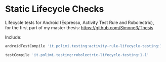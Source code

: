 # Static Lifecycle Checks

Lifecycle tests for Android (Espresso, Activity Test Rule and Robolectric), for the first part of my master thesis: https://github.com/Simone3/Thesis

Include:

```groovy
androidTestCompile 'it.polimi.testing:activity-rule-lifecycle-testing:1.1'
```

```groovy
testCompile 'it.polimi.testing:robolectric-lifecycle-testing:1.1'
```